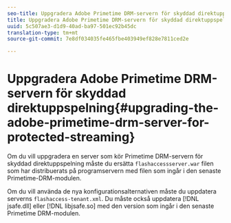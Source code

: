 ```yaml
---
seo-title: Uppgradera Adobe Primetime DRM-servern för skyddad direktuppspelning
title: Uppgradera Adobe Primetime DRM-servern för skyddad direktuppspelning
uuid: 5c507ae3-d1d9-40ad-ba97-501ec92b45dc
translation-type: tm+mt
source-git-commit: 7e8df034035fe465fbe403949ef828e7811ced2e

---
```



# Uppgradera Adobe Primetime DRM-servern för skyddad direktuppspelning{#upgrading-the-adobe-primetime-drm-server-for-protected-streaming}

Om du vill uppgradera en server som kör Primetime DRM-servern för skyddad direktuppspelning måste du ersätta `flashaccessserver.war` filen som har distribuerats på programservern med filen som ingår i den senaste Primetime-DRM-modulen.

Om du vill använda de nya konfigurationsalternativen måste du uppdatera serverns `flashaccess-tenant.xml`. Du måste också uppdatera [!DNL jsafe.dll] eller [!DNL libjsafe.so] med den version som ingår i den senaste Primetime DRM-modulen.
